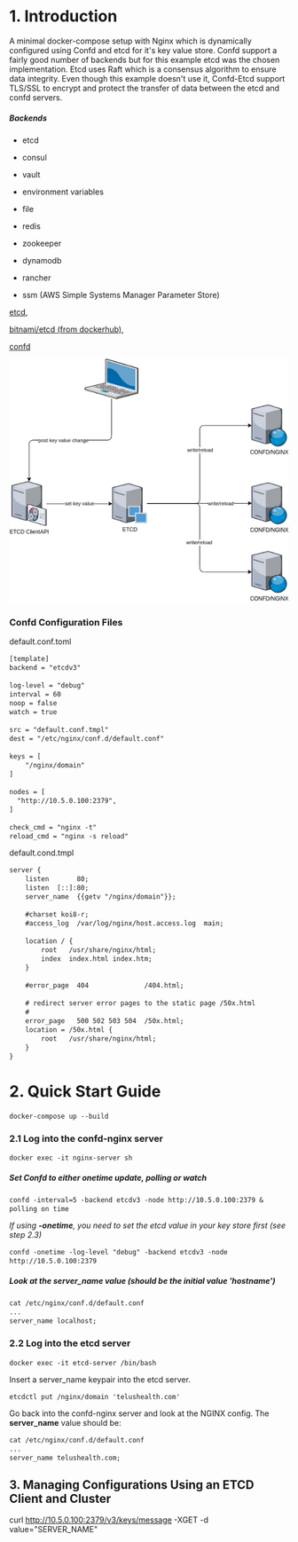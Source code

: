 # 1. Introduction
A minimal docker-compose setup with Nginx which is dynamically configured using Confd and etcd for it's key value store. Confd support a fairly good number of backends but for this example etcd was the chosen implementation. Etcd uses Raft which is a consensus algorithm to ensure data integrity. Even though this example doesn't use it, Confd-Etcd support TLS/SSL to encrypt and protect the transfer of data between the etcd and confd servers.

##### Backends

- etcd

- consul

- vault

- environment variables

- file

- redis

- zookeeper

- dynamodb

- rancher

- ssm (AWS Simple Systems Manager Parameter Store)

  

[etcd](https://etcd.io/),  

[bitnami/etcd (from dockerhub)](https://hub.docker.com/r/bitnami/etcd/), 

[confd](https://github.com/kelseyhightower/confd)



![confd-etcd](confd-etcd.png)

### Confd Configuration Files

default.conf.toml

```
[template]
backend = "etcdv3"

log-level = "debug"
interval = 60
noop = false
watch = true

src = "default.conf.tmpl"
dest = "/etc/nginx/conf.d/default.conf"

keys = [
    "/nginx/domain"
]

nodes = [
  "http://10.5.0.100:2379",
]

check_cmd = "nginx -t"
reload_cmd = "nginx -s reload"
```

default.cond.tmpl

```
server {
    listen       80;
    listen  [::]:80;
    server_name  {{getv "/nginx/domain"}};

    #charset koi8-r;
    #access_log  /var/log/nginx/host.access.log  main;

    location / {
        root   /usr/share/nginx/html;
        index  index.html index.htm;
    }

    #error_page  404              /404.html;

    # redirect server error pages to the static page /50x.html
    #
    error_page   500 502 503 504  /50x.html;
    location = /50x.html {
        root   /usr/share/nginx/html;
    }
}
```



# 2. Quick Start Guide

```
docker-compose up --build 
```

### 2.1 Log into the confd-nginx server
```
docker exec -it nginx-server sh
```

##### Set Confd to either onetime update, polling or watch

```
confd -interval=5 -backend etcdv3 -node http://10.5.0.100:2379 & polling on time
```

*If using **-onetime**, you need to set the etcd value in your key store first (see step 2.3)*

```
confd -onetime -log-level "debug" -backend etcdv3 -node http://10.5.0.100:2379
```

##### Look at the server_name value (should be the initial value 'hostname')
```
cat /etc/nginx/conf.d/default.conf
...
server_name localhost;
```

### 2.2 Log into the etcd server

```
docker exec -it etcd-server /bin/bash
```

Insert a server_name keypair into the etcd server.

```
etcdctl put /nginx/domain 'telushealth.com'
```

Go back into the confd-nginx server and look at the NGINX config. The **server_name** value should be: 

```
cat /etc/nginx/conf.d/default.conf
...
server_name telushealth.com;
```

## 3. Managing Configurations Using an ETCD Client and Cluster

curl http://10.5.0.100:2379/v3/keys/message -XGET -d value="SERVER_NAME"

